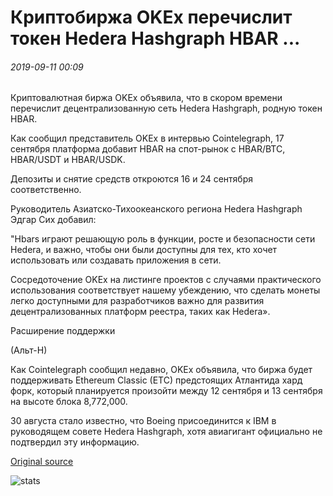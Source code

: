 # Криптобиржа OKEx перечислит токен Hedera Hashgraph HBAR ...

###### 2019-09-11 00:09

Криптовалютная биржа OKEx объявила, что в скором времени перечислит децентрализованную сеть Hedera Hashgraph, родную токен HBAR.

Как сообщил представитель OKEx в интервью Cointelegraph, 17 сентября платформа добавит HBAR на спот-рынок с HBAR/BTC, HBAR/USDT и HBAR/USDK.

Депозиты и снятие средств откроются 16 и 24 сентября соответственно.

Руководитель Азиатско-Тихоокеанского региона Hedera Hashgraph Эдгар Сих добавил:

"Hbars играют решающую роль в функции, росте и безопасности сети Hedera, и важно, чтобы они были доступны для тех, кто хочет использовать или создавать приложения в сети.

Сосредоточение OKEx на листинге проектов с случаями практического использования соответствует нашему убеждению, что сделать монеты легко доступными для разработчиков важно для развития децентрализованных платформ реестра, таких как Hedera».

Расширение поддержки

(Альт-Н)

Как Cointelegraph сообщил недавно, OKEx объявила, что биржа будет поддерживать Ethereum Classic (ETC) предстоящих Атлантида хард форк, который планируется произойти между 12 сентября и 13 сентября на высоте блока 8,772,000.

30 августа стало известно, что Boeing присоединится к IBM в руководящем совете Hedera Hashgraph, хотя авиагигант официально не подтвердил эту информацию.

[Original source](https://cointelegraph.com/news/crypto-exchange-okex-to-list-hedera-hashgraphs-token-hbar)

![stats](https://c.statcounter.com/11760860/0/a89fa40b/1/ "stats")